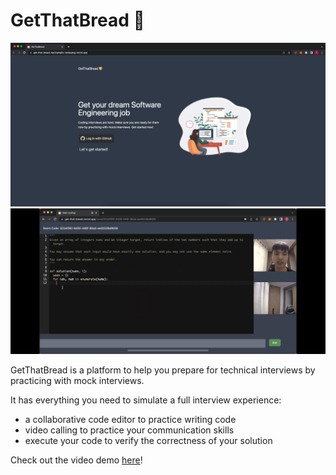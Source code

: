 # GetThatBread 🍞

![Landing page](/docs/landing.png)
![Room page](/docs/room.png)

GetThatBread is a platform to help you prepare for technical interviews by practicing with mock interviews.

It has everything you need to simulate a full interview experience:

- a collaborative code editor to practice writing code
- video calling to practice your communication skills
- execute your code to verify the correctness of your solution

Check out the video demo [here](https://youtu.be/2Yz3tOgO2xQ)!
